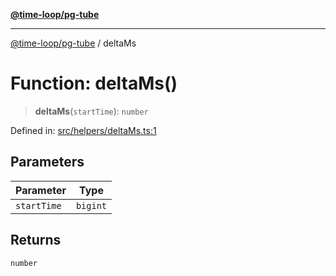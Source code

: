 [**@time-loop/pg-tube**](../README.md)

***

[@time-loop/pg-tube](../globals.md) / deltaMs

# Function: deltaMs()

> **deltaMs**(`startTime`): `number`

Defined in: [src/helpers/deltaMs.ts:1](https://github.com/clickup/pg-tube/blob/master/src/helpers/deltaMs.ts#L1)

## Parameters

| Parameter | Type |
| ------ | ------ |
| `startTime` | `bigint` |

## Returns

`number`
